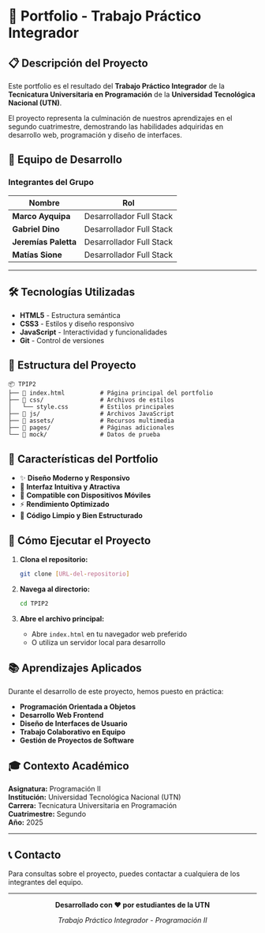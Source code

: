 # 🚀 Portfolio - Trabajo Práctico Integrador

## 📋 Descripción del Proyecto

Este portfolio es el resultado del **Trabajo Práctico Integrador** de la **Tecnicatura Universitaria en Programación** de la **Universidad Tecnológica Nacional (UTN)**.

El proyecto representa la culminación de nuestros aprendizajes en el segundo cuatrimestre, demostrando las habilidades adquiridas en desarrollo web, programación y diseño de interfaces.

## 👥 Equipo de Desarrollo

### Integrantes del Grupo

| Nombre | Rol |
|--------|-----|
| **Marco Ayquipa** | Desarrollador Full Stack |
| **Gabriel Dino** | Desarrollador Full Stack |
| **Jeremías Paletta** | Desarrollador Full Stack |
| **Matías Sione** | Desarrollador Full Stack |

---

## 🛠️ Tecnologías Utilizadas

- **HTML5** - Estructura semántica
- **CSS3** - Estilos y diseño responsivo
- **JavaScript** - Interactividad y funcionalidades
- **Git** - Control de versiones

## 📁 Estructura del Proyecto

```
📦 TPIP2
├── 📄 index.html          # Página principal del portfolio
├── 📁 css/                # Archivos de estilos
│   └── style.css         # Estilos principales
├── 📁 js/                 # Archivos JavaScript
├── 📁 assets/             # Recursos multimedia
├── 📁 pages/              # Páginas adicionales
└── 📁 mock/               # Datos de prueba
```

## 🎯 Características del Portfolio

- ✨ **Diseño Moderno y Responsivo**
- 🎨 **Interfaz Intuitiva y Atractiva**
- 📱 **Compatible con Dispositivos Móviles**
- ⚡ **Rendimiento Optimizado**
- 🔧 **Código Limpio y Bien Estructurado**

## 🚀 Cómo Ejecutar el Proyecto

1. **Clona el repositorio:**
   ```bash
   git clone [URL-del-repositorio]
   ```

2. **Navega al directorio:**
   ```bash
   cd TPIP2
   ```

3. **Abre el archivo principal:**
   - Abre `index.html` en tu navegador web preferido
   - O utiliza un servidor local para desarrollo

## 📚 Aprendizajes Aplicados

Durante el desarrollo de este proyecto, hemos puesto en práctica:

- **Programación Orientada a Objetos**
- **Desarrollo Web Frontend**
- **Diseño de Interfaces de Usuario**
- **Trabajo Colaborativo en Equipo**
- **Gestión de Proyectos de Software**

## 🎓 Contexto Académico

**Asignatura:** Programación II  
**Institución:** Universidad Tecnológica Nacional (UTN)  
**Carrera:** Tecnicatura Universitaria en Programación  
**Cuatrimestre:** Segundo  
**Año:** 2025

---

## 📞 Contacto

Para consultas sobre el proyecto, puedes contactar a cualquiera de los integrantes del equipo.

---

<div align="center">

**Desarrollado con ❤️ por estudiantes de la UTN**

*Trabajo Práctico Integrador - Programación II*

</div>